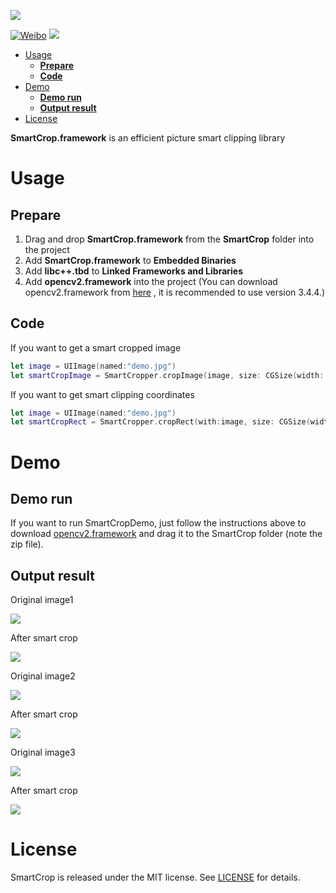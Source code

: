 ![](https://github.com/kenshincui/SmartCropLib/blob/master/Resources/SmartCrop_Logo.jpg)

[![Weibo](https://img.shields.io/badge/Weibo-%40KenshinCui-yellow.svg?style=flat)](https://m.weibo.cn/p/1005051869326357)
![](https://img.shields.io/github/license/mashape/apistatus.svg)

- [Usage](#usage)
    - **[Prepare](#Prepare)**
    - **[Code](#Code)**
- [Demo](#Demo)
    - **[Demo run](#Demo-run)**
    - **[Output result](#Output-result)**
- [License](#license)

**SmartCrop.framework** is an efficient picture smart clipping library

# Usage

## Prepare

1. Drag and drop **SmartCrop.framework** from the **SmartCrop** folder into the project 
2. Add **SmartCrop.framework** to **Embedded Binaries**
3. Add **libc++.tbd** to **Linked Frameworks and Libraries**
4. Add **opencv2.framework** into the project (You can download opencv2.framework from [here](https://github.com/opencv/opencv/releases/download/3.4.4/opencv-3.4.4-ios-framework.zip) , it is recommended to use version 3.4.4.)

## Code

If you want to get a smart cropped image

```swift
let image = UIImage(named:"demo.jpg")
let smartCropImage = SmartCropper.cropImage(image, size: CGSize(width: 1080, height:1920))
```

If you want to get smart clipping coordinates

```swift
let image = UIImage(named:"demo.jpg")
let smartCropRect = SmartCropper.cropRect(with:image, size: CGSize(width: 1080, height:1920))
```

# Demo

## Demo run

If you want to run SmartCropDemo, just follow the instructions above to download [opencv2.framework](https://github.com/opencv/opencv/releases/download/3.4.4/opencv-3.4.4-ios-framework.zip) and drag it to the SmartCrop folder (note the zip file).

## Output result

Original image1

![](https://github.com/kenshincui/SmartCropLib/blob/master/Resources/1.jpg)

After smart crop

![](https://github.com/kenshincui/SmartCropLib/blob/master/Resources/1-output.jpg)

Original image2

![](https://github.com/kenshincui/SmartCropLib/blob/master/Resources/2.jpg)

After smart crop

![](https://github.com/kenshincui/SmartCropLib/blob/master/Resources/2-output.jpg)

Original image3

![](https://github.com/kenshincui/SmartCropLib/blob/master/Resources/3.jpg)

After smart crop

![](https://github.com/kenshincui/SmartCropLib/blob/master/Resources/3-output.jpg)


# License

SmartCrop is released under the MIT license. See [LICENSE](https://github.com/kenshincui/SmartCropLib/blob/master/LICENSE.md/LICENSE.md) for details.




